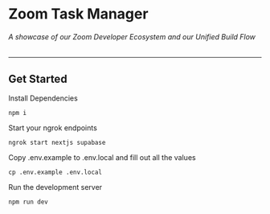 # Zoom Task Manager
###### A showcase of our Zoom Developer Ecosystem and our Unified Build Flow
___

## Get Started

Install Dependencies

```shell
npm i
```

Start your ngrok endpoints

```shell
ngrok start nextjs supabase
```

Copy .env.example to .env.local and fill out all the values

```shell
cp .env.example .env.local
```

Run the development server

```shell
npm run dev
```

